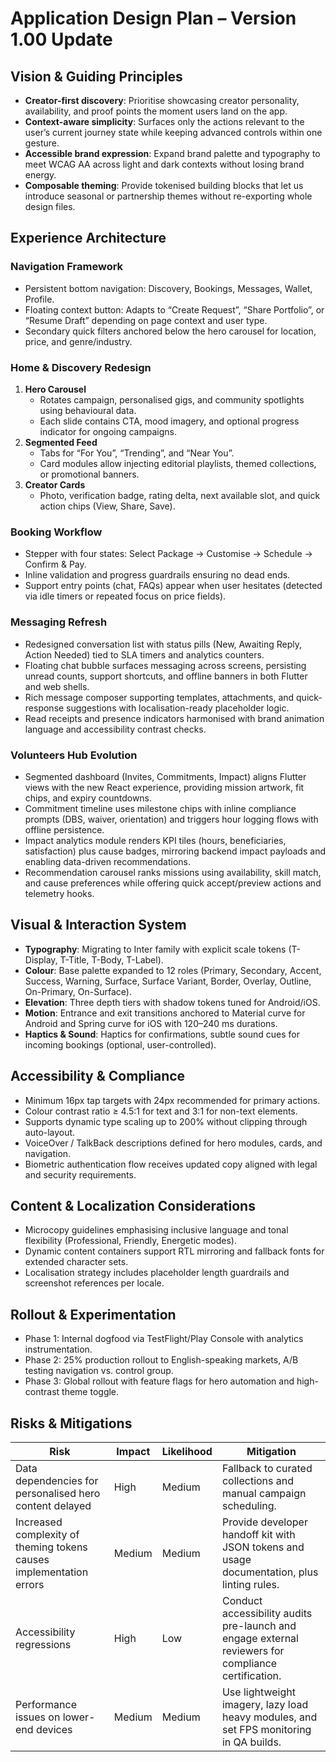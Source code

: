 # Application Design Plan – Version 1.00 Update

## Vision & Guiding Principles
- **Creator-first discovery**: Prioritise showcasing creator personality, availability, and proof points the moment users land on the app.
- **Context-aware simplicity**: Surfaces only the actions relevant to the user’s current journey state while keeping advanced controls within one gesture.
- **Accessible brand expression**: Expand brand palette and typography to meet WCAG AA across light and dark contexts without losing brand energy.
- **Composable theming**: Provide tokenised building blocks that let us introduce seasonal or partnership themes without re-exporting whole design files.

## Experience Architecture
### Navigation Framework
- Persistent bottom navigation: Discovery, Bookings, Messages, Wallet, Profile.
- Floating context button: Adapts to “Create Request”, “Share Portfolio”, or “Resume Draft” depending on page context and user type.
- Secondary quick filters anchored below the hero carousel for location, price, and genre/industry.

### Home & Discovery Redesign
1. **Hero Carousel**
   - Rotates campaign, personalised gigs, and community spotlights using behavioural data.
   - Each slide contains CTA, mood imagery, and optional progress indicator for ongoing campaigns.
2. **Segmented Feed**
   - Tabs for “For You”, “Trending”, and “Near You”.
   - Card modules allow injecting editorial playlists, themed collections, or promotional banners.
3. **Creator Cards**
   - Photo, verification badge, rating delta, next available slot, and quick action chips (View, Share, Save).

### Booking Workflow
- Stepper with four states: Select Package → Customise → Schedule → Confirm & Pay.
- Inline validation and progress guardrails ensuring no dead ends.
- Support entry points (chat, FAQs) appear when user hesitates (detected via idle timers or repeated focus on price fields).

### Messaging Refresh
- Redesigned conversation list with status pills (New, Awaiting Reply, Action Needed) tied to SLA timers and analytics counters.
- Floating chat bubble surfaces messaging across screens, persisting unread counts, support shortcuts, and offline banners in both Flutter and web shells.
- Rich message composer supporting templates, attachments, and quick-response suggestions with localisation-ready placeholder logic.
- Read receipts and presence indicators harmonised with brand animation language and accessibility contrast checks.

### Volunteers Hub Evolution
- Segmented dashboard (Invites, Commitments, Impact) aligns Flutter views with the new React experience, providing mission artwork, fit chips, and expiry countdowns.
- Commitment timeline uses milestone chips with inline compliance prompts (DBS, waiver, orientation) and triggers hour logging flows with offline persistence.
- Impact analytics module renders KPI tiles (hours, beneficiaries, satisfaction) plus cause badges, mirroring backend impact payloads and enabling data-driven recommendations.
- Recommendation carousel ranks missions using availability, skill match, and cause preferences while offering quick accept/preview actions and telemetry hooks.

## Visual & Interaction System
- **Typography**: Migrating to Inter family with explicit scale tokens (T-Display, T-Title, T-Body, T-Label).
- **Colour**: Base palette expanded to 12 roles (Primary, Secondary, Accent, Success, Warning, Surface, Surface Variant, Border, Overlay, Outline, On-Primary, On-Surface).
- **Elevation**: Three depth tiers with shadow tokens tuned for Android/iOS.
- **Motion**: Entrance and exit transitions anchored to Material curve for Android and Spring curve for iOS with 120–240 ms durations.
- **Haptics & Sound**: Haptics for confirmations, subtle sound cues for incoming bookings (optional, user-controlled).

## Accessibility & Compliance
- Minimum 16px tap targets with 24px recommended for primary actions.
- Colour contrast ratio ≥ 4.5:1 for text and 3:1 for non-text elements.
- Supports dynamic type scaling up to 200% without clipping through auto-layout.
- VoiceOver / TalkBack descriptions defined for hero modules, cards, and navigation.
- Biometric authentication flow receives updated copy aligned with legal and security requirements.

## Content & Localization Considerations
- Microcopy guidelines emphasising inclusive language and tonal flexibility (Professional, Friendly, Energetic modes).
- Dynamic content containers support RTL mirroring and fallback fonts for extended character sets.
- Localisation strategy includes placeholder length guardrails and screenshot references per locale.

## Rollout & Experimentation
- Phase 1: Internal dogfood via TestFlight/Play Console with analytics instrumentation.
- Phase 2: 25% production rollout to English-speaking markets, A/B testing navigation vs. control group.
- Phase 3: Global rollout with feature flags for hero automation and high-contrast theme toggle.

## Risks & Mitigations
| Risk | Impact | Likelihood | Mitigation |
|------|--------|------------|------------|
| Data dependencies for personalised hero content delayed | High | Medium | Fallback to curated collections and manual campaign scheduling. |
| Increased complexity of theming tokens causes implementation errors | Medium | Medium | Provide developer handoff kit with JSON tokens and usage documentation, plus linting rules. |
| Accessibility regressions | High | Low | Conduct accessibility audits pre-launch and engage external reviewers for compliance certification. |
| Performance issues on lower-end devices | Medium | Medium | Use lightweight imagery, lazy load heavy modules, and set FPS monitoring in QA builds. |
